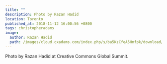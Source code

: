 ```yaml
---
title: ""
description: Photo by Razan Hadid
location: Toronto
published_at: 2018-11-12 16:00:56 +0800
tags: christopheradams
image:
  author: Razan Hadid
  path: /images/cloud.cxadams.com/index.php/s/ba5KzCfeA5Hnfpk/download/20180415-2354_Toronto_DeltaHotels_L1000752-0.jpg
---
```


Photo by Razan Hadid at Creative Commons Global Summit.
